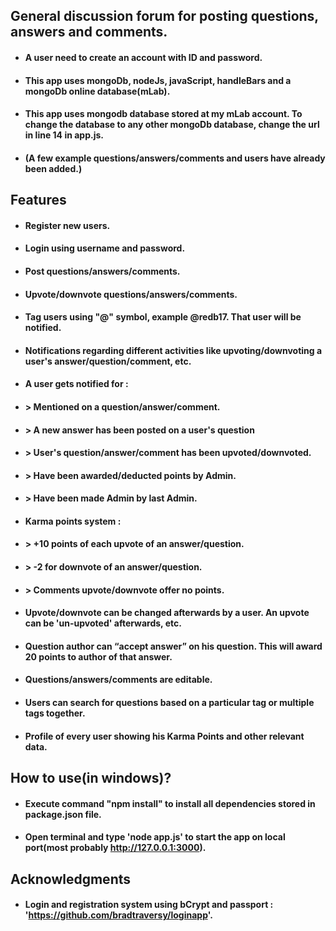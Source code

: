 ## General discussion forum for posting questions, answers and comments. 
* #### A user need to create an account with ID and password. 
* #### This app uses mongoDb, nodeJs, javaScript, handleBars and a mongoDb online database(mLab).
* #### This app uses mongodb database stored at my mLab account. To change the database to any other mongoDb database, change the url in line 14 in app.js.
* #### (A few example questions/answers/comments and users have already been added.)

## Features
* ####  Register new users.
* ####  Login using username and password.
* ####  Post questions/answers/comments.
* ####  Upvote/downvote questions/answers/comments.
* ####  Tag users using "@" symbol, example @redb17. That user will be notified.
* ####  Notifications regarding different activities like upvoting/downvoting a user's answer/question/comment, etc.
* ####  A user gets notified for :
* ####  > Mentioned on a question/answer/comment.
* ####  > A new answer has been posted on a user's question
* ####  > User's question/answer/comment has been upvoted/downvoted.
* ####  > Have been awarded/deducted points by Admin.
* ####  > Have been made Admin by last Admin.
* ####  Karma points system :
* ####  > +10 points of each upvote of an answer/question.
* ####  > -2 for downvote of an answer/question.
* ####  > Comments upvote/downvote offer no points.
* ####  Upvote/downvote can be changed afterwards by a user. An upvote can be 'un-upvoted' afterwards, etc.
* ####  Question author can “accept answer” on his question. This will award 20 points to author of that answer.
* ####  Questions/answers/comments are editable.
* ####  Users can search for questions based on a particular tag or multiple tags together.
* ####  Profile of every user showing his Karma Points and other relevant data.

## How to use(in windows)?
* #### Execute command "npm install" to install all dependencies stored in package.json file.
* #### Open terminal and type 'node app.js' to start the app on local port(most probably http://127.0.0.1:3000).

## Acknowledgments
* #### Login and registration system using bCrypt and passport : 'https://github.com/bradtraversy/loginapp'.
